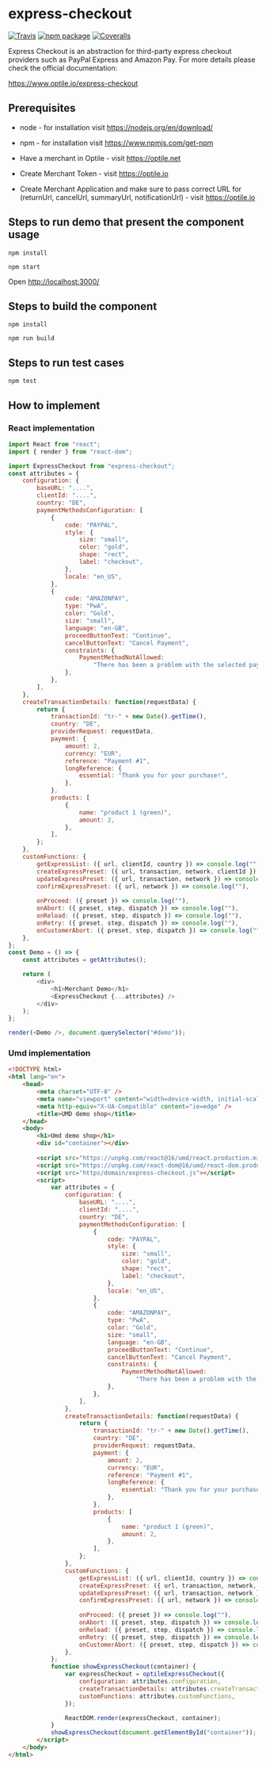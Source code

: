 # express-checkout

[![Travis][build-badge]][build]
[![npm package][npm-badge]][npm]
[![Coveralls][coveralls-badge]][coveralls]

Express Checkout is an abstraction for third-party express checkout providers such as PayPal Express and Amazon Pay.
For more details please check the official documentation:

<https://www.optile.io/express-checkout>

## Prerequisites
* node - for installation visit <https://nodejs.org/en/download/>

* npm - for installation visit <https://www.npmjs.com/get-npm>

* Have a merchant in Optile - visit <https://optile.net>

* Create Merchant Token - visit <https://optile.io>

* Create Merchant Application and make sure to pass correct URL for (returnUrl, cancelUrl, summaryUrl, notificationUrl) - visit <https://optile.io>


## Steps to run demo that present the component usage

`npm install`

`npm start`

Open <http://localhost:3000/>

## Steps to build the component

`npm install`

`npm run build`

## Steps to run test cases

`npm test`


[build-badge]: https://img.shields.io/travis/user/repo/master.png?style=flat-square
[build]: https://travis-ci.org/user/repo

[npm-badge]: https://img.shields.io/npm/v/npm-package.png?style=flat-square
[npm]: https://www.npmjs.org/package/npm-package

[coveralls-badge]: https://img.shields.io/coveralls/user/repo/master.png?style=flat-square
[coveralls]: https://coveralls.io/github/user/repo

## How to implement

### React implementation

```javascript
import React from "react";
import { render } from "react-dom";

import ExpressCheckout from "express-checkout";
const attributes = {
    configuration: {
        baseURL: "....",
        clientId: "....",
        country: "DE",
        paymentMethodsConfiguration: [
            {
                code: "PAYPAL",
                style: {
                    size: "small",
                    color: "gold",
                    shape: "rect",
                    label: "checkout",
                },
                locale: "en_US",
            },
            {
                code: "AMAZONPAY",
                type: "PwA",
                color: "Gold",
                size: "small",
                language: "en-GB",
                proceedButtonText: "Continue",
                cancelButtonText: "Cancel Payment",
                constraints: {
                    PaymentMethodNotAllowed:
                        "There has been a problem with the selected payment method from your Amazon account, please update the payment method or choose another one.",
                },
            },
        ],
    },
    createTransactionDetails: function(requestData) {
        return {
            transactionId: "tr-" + new Date().getTime(),
            country: "DE",
            providerRequest: requestData,
            payment: {
                amount: 2,
                currency: "EUR",
                reference: "Payment #1",
                longReference: {
                    essential: "Thank you for your purchase!",
                },
            },
            products: [
                {
                    name: "product 1 (green)",
                    amount: 2,
                },
            ],
        };
    },
    customFunctions: {
        getExpressList: ({ url, clientId, country }) => console.log(""),
        createExpressPreset: ({ url, transaction, network, clientId }) => console.log(""),
        updateExpressPreset: ({ url, transaction, network }) => console.log(""), 
        confirmExpressPreset: ({ url, network }) => console.log(""), 
        
        onProceed: ({ preset }) => console.log(""), 
        onAbort: ({ preset, step, dispatch }) => console.log(""), 
        onReload: ({ preset, step, dispatch }) => console.log(""), 
        onRetry: ({ preset, step, dispatch }) => console.log(""), 
        onCustomerAbort: ({ preset, step, dispatch }) => console.log(""), 
    },
};
const Demo = () => {
    const attributes = getAttributes();

    return (
        <div>
            <h1>Merchant Demo</h1>
            <ExpressCheckout {...attributes} />
        </div>
    );
};

render(<Demo />, document.querySelector("#demo"));
```



### Umd implementation

```html
<!DOCTYPE html>
<html lang="en">
    <head>
        <meta charset="UTF-8" />
        <meta name="viewport" content="width=device-width, initial-scale=1.0" />
        <meta http-equiv="X-UA-Compatible" content="ie=edge" />
        <title>UMD demo shop</title>
    </head>
    <body>
        <h1>Umd demo shop</h1>
        <div id="container"></div>
        
        <script src="https://unpkg.com/react@16/umd/react.production.min.js" crossorigin></script>
        <script src="https://unpkg.com/react-dom@16/umd/react-dom.production.min.js" crossorigin></script>
        <script src="https/domain/express-checkout.js"></script>
        <script>
            var attributes = {
                configuration: {
                    baseURL: "....",
                    clientId: "....",
                    country: "DE",
                    paymentMethodsConfiguration: [
                        {
                            code: "PAYPAL",
                            style: {
                                size: "small",
                                color: "gold",
                                shape: "rect",
                                label: "checkout",
                            },
                            locale: "en_US",
                        },
                        {
                            code: "AMAZONPAY",
                            type: "PwA",
                            color: "Gold",
                            size: "small",
                            language: "en-GB",
                            proceedButtonText: "Continue",
                            cancelButtonText: "Cancel Payment",
                            constraints: {
                                PaymentMethodNotAllowed:
                                    "There has been a problem with the selected payment method from your Amazon account, please update the payment method or choose another one.",
                            },
                        },
                    ],
                },
                createTransactionDetails: function(requestData) {
                    return {
                        transactionId: "tr-" + new Date().getTime(),
                        country: "DE",
                        providerRequest: requestData,
                        payment: {
                            amount: 2,
                            currency: "EUR",
                            reference: "Payment #1",
                            longReference: {
                                essential: "Thank you for your purchase!",
                            },
                        },
                        products: [
                            {
                                name: "product 1 (green)",
                                amount: 2,
                            },
                        ],
                    };
                },
                customFunctions: {
                    getExpressList: ({ url, clientId, country }) => console.log(""),
                    createExpressPreset: ({ url, transaction, network, clientId }) => console.log(""),
                    updateExpressPreset: ({ url, transaction, network }) => console.log(""), 
                    confirmExpressPreset: ({ url, network }) => console.log(""), 
                    
                    onProceed: ({ preset }) => console.log(""), 
                    onAbort: ({ preset, step, dispatch }) => console.log(""), 
                    onReload: ({ preset, step, dispatch }) => console.log(""), 
                    onRetry: ({ preset, step, dispatch }) => console.log(""), 
                    onCustomerAbort: ({ preset, step, dispatch }) => console.log(""), 
                },
            };
            function showExpressCheckout(container) {
                var expressCheckout = optileExpressCheckout({
                    configuration: attributes.configuration,
                    createTransactionDetails: attributes.createTransactionDetails,
                    customFunctions: attributes.customFunctions,
                });

                ReactDOM.render(expressCheckout, container);
            }
            showExpressCheckout(document.getElementById("container"));
        </script>
    </body>
</html>
```
